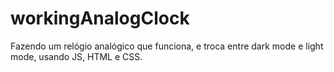 # workingAnalogClock
Fazendo um relógio analógico que funciona, e troca entre dark mode e light mode, usando JS, HTML e CSS.
